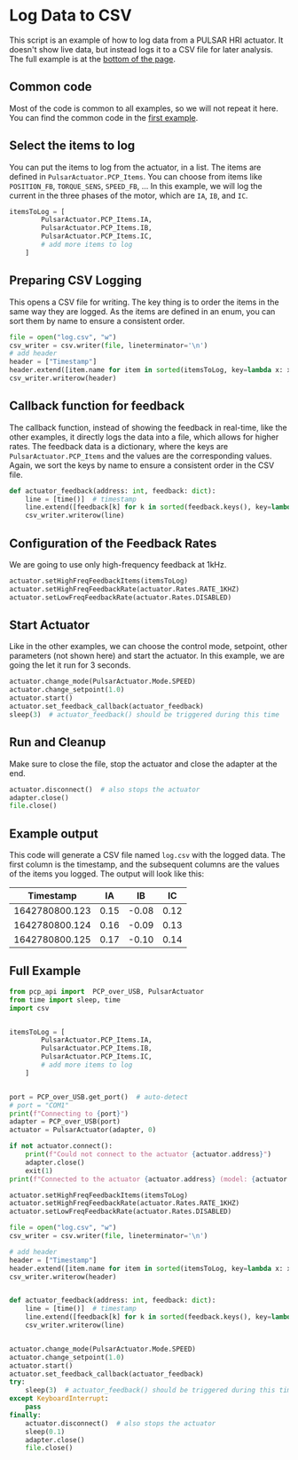 # Log Data to CSV

This script is an example of how to log data from a PULSAR HRI actuator. It doesn't show live data, but instead logs it to a CSV file for later analysis.
The full example is at the [bottom of the page](#full-example).


## Common code

Most of the code is common to all examples, so we will not repeat it here. You can find the common code in the [first example](example_single_actuator.md).


## Select the items to log
You can put the items to log from the actuator, in a list. The items are defined in `PulsarActuator.PCP_Items`. You can choose from items like `POSITION_FB`, `TORQUE_SENS`, `SPEED_FB`, ... In this example, we will log the current in the three phases of the motor, which are `IA`, `IB`, and `IC`. 

```py
itemsToLog = [
        PulsarActuator.PCP_Items.IA,
        PulsarActuator.PCP_Items.IB,
        PulsarActuator.PCP_Items.IC,
        # add more items to log
    ]

```

## Preparing CSV Logging

This opens a CSV file for writing. The key thing is to order the items in the same way they are logged. As the items are defined in an enum, you can sort them by name to ensure a consistent order.

```py
file = open("log.csv", "w")
csv_writer = csv.writer(file, lineterminator='\n')
# add header
header = ["Timestamp"]
header.extend([item.name for item in sorted(itemsToLog, key=lambda x: x.name)])  # sorted by name for consistent order
csv_writer.writerow(header)
```


## Callback function for feedback

The callback function, instead of showing the feedback in real-time, like the other examples, it directly logs the data into a file, which allows for higher rates. The feedback data is a dictionary, where the keys are `PulsarActuator.PCP_Items` and the values are the corresponding values. Again, we sort the keys by name to ensure a consistent order in the CSV file.

```py
def actuator_feedback(address: int, feedback: dict):
    line = [time()]  # timestamp
    line.extend([feedback[k] for k in sorted(feedback.keys(), key=lambda x: x.name)])  # sorted by enum name for consistent order
    csv_writer.writerow(line)
```


## Configuration of the Feedback Rates

We are going to use only high-frequency feedback at 1kHz.

```py
actuator.setHighFreqFeedbackItems(itemsToLog)
actuator.setHighFreqFeedbackRate(actuator.Rates.RATE_1KHZ)
actuator.setLowFreqFeedbackRate(actuator.Rates.DISABLED)
```


## Start Actuator

Like in the other examples, we can choose the control mode, setpoint, other parameters (not shown here) and start the actuator. In this example, we are going the let it run for 3 seconds.

```py
actuator.change_mode(PulsarActuator.Mode.SPEED)
actuator.change_setpoint(1.0)
actuator.start()
actuator.set_feedback_callback(actuator_feedback)
sleep(3)  # actuator_feedback() should be triggered during this time
```


## Run and Cleanup 

Make sure to close the file, stop the actuator and  close the adapter at the end. 

```py
actuator.disconnect()  # also stops the actuator
adapter.close()
file.close()
```


## Example output

This code will generate a CSV file named `log.csv` with the logged data. The first column is the timestamp, and the subsequent columns are the values of the items you logged. The output will look like this:

| Timestamp | IA | IB | IC |
|-----------|----|----|----|
| 1642780800.123 | 0.15 | -0.08 | 0.12 |
| 1642780800.124 | 0.16 | -0.09 | 0.13 |
| 1642780800.125 | 0.17 | -0.10 | 0.14 |


## Full Example


```py title="Full code" linenums="1"
from pcp_api import  PCP_over_USB, PulsarActuator
from time import sleep, time
import csv


itemsToLog = [
        PulsarActuator.PCP_Items.IA,
        PulsarActuator.PCP_Items.IB,
        PulsarActuator.PCP_Items.IC,
        # add more items to log
    ]


port = PCP_over_USB.get_port()  # auto-detect
# port = "COM1"
print(f"Connecting to {port}")
adapter = PCP_over_USB(port)
actuator = PulsarActuator(adapter, 0)

if not actuator.connect():
    print(f"Could not connect to the actuator {actuator.address}")
    adapter.close()
    exit(1)
print(f"Connected to the actuator {actuator.address} (model: {actuator.model}, firmware: {actuator.firmware_version})")

actuator.setHighFreqFeedbackItems(itemsToLog)
actuator.setHighFreqFeedbackRate(actuator.Rates.RATE_1KHZ)
actuator.setLowFreqFeedbackRate(actuator.Rates.DISABLED)

file = open("log.csv", "w")
csv_writer = csv.writer(file, lineterminator='\n')

# add header
header = ["Timestamp"]
header.extend([item.name for item in sorted(itemsToLog, key=lambda x: x.name)])  # sorted by name for consistent order
csv_writer.writerow(header)


def actuator_feedback(address: int, feedback: dict):
    line = [time()]  # timestamp
    line.extend([feedback[k] for k in sorted(feedback.keys(), key=lambda x: x.name)])  # sorted by enum name for consistent order
    csv_writer.writerow(line)


actuator.change_mode(PulsarActuator.Mode.SPEED)
actuator.change_setpoint(1.0)
actuator.start()
actuator.set_feedback_callback(actuator_feedback)
try:
    sleep(3)  # actuator_feedback() should be triggered during this time
except KeyboardInterrupt:
    pass
finally:
    actuator.disconnect()  # also stops the actuator
    sleep(0.1)
    adapter.close()
    file.close()
```